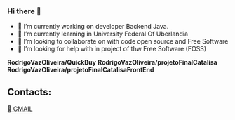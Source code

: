 ### Hi there 👋

- 🔭 I’m currently working on developer Backend Java.
- 🌱 I’m currently learning in University Federal Of Uberlandia
- 👯 I’m looking to collaborate on with code open source and Free Software
- 🤔 I’m looking for help with in project of thw Free Software (FOSS)


**RodrigoVazOliveira/QuickBuy**
**RodrigoVazOliveira/projetoFinalCatalisa**
**RodrigoVazOliveira/projetoFinalCatalisaFrontEnd**


## Contacts:
 
 <a href="mailto:rodrigovazdeoliveira@gmail.com"> :email: GMAIL</a>


<!-- 
**RodrigoVazOliveira/RodrigoVazOliveira** is a ✨ _special_ ✨ repository because its `README.md` (this file) appears on your GitHub profile.

Here are some ideas to get you started:

- 🔭 I’m currently working on ...
- 🌱 I’m currently learning ...
- 👯 I’m looking to collaborate on ...
- 🤔 I’m looking for help with ...
- 💬 Ask me about ...
- 📫 How to reach me: ...
- 😄 Pronouns: ...
- ⚡ Fun fact: ...
-->
